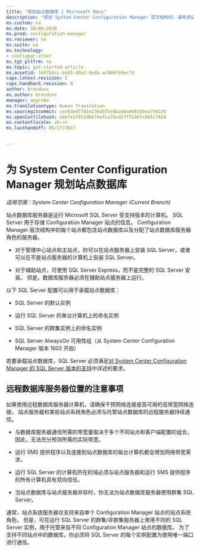 ```yaml
---
title: "规划站点数据库 | Microsoft Docs"
description: "规划 System Center Configuration Manager 层次结构时，请考虑站点数据库和站点数据库服务器角色。"
ms.custom: na
ms.date: 10/06/2016
ms.prod: configuration-manager
ms.reviewer: na
ms.suite: na
ms.technology:
- configmgr-other
ms.tgt_pltfrm: na
ms.topic: get-started-article
ms.assetid: 104fb4cc-6e83-40a3-8e6b-ac909fb9ec7d
caps.latest.revision: 5
caps.handback.revision: 0
author: Brenduns
ms.author: brenduns
manager: angrobe
ms.translationtype: Human Translation
ms.sourcegitcommit: cec63ed7781e236dbf5e8baa0a468193ea794339
ms.openlocfilehash: d4efe1f013dbb74efca79cd27f7248fc085c7424
ms.contentlocale: zh-cn
ms.lasthandoff: 05/17/2017


---
```

# <a name="plan-for-the-site-database-for-system-center-configuration-manager"></a>为 System Center Configuration Manager 规划站点数据库

*适用范围：System Center Configuration Manager (Current Branch)*

站点数据库服务器是运行 Microsoft SQL Server 受支持版本的计算机。 SQL Server 用于存储 Configuration Manager 站点的信息。 Configuration Manager 层次结构中的每个站点都包含站点数据库以及分配了站点数据库服务器角色的服务器。  

-   对于管理中心站点和主站点，你可以在站点服务器上安装 SQL Server，或者可以在不是站点服务器的计算机上安装 SQL Server。  

-   对于辅助站点，可使用 SQL Server Express，而不是完整的 SQL Server 安装。 但是，数据库服务器必须在辅助站点服务器上运行。  

以下 SQL Server 配置可以用于承载站点数据库：  

-   SQL Server 的默认实例  

-   运行 SQL Server 的单台计算机上的命名实例  

-   SQL Server 的群集实例上的命名实例  

-   SQL Server AlwaysOn 可用性组（从 System Center Configuration Manager 版本 1602 开始）


若要承载站点数据库，SQL Server 必须满足[对 System Center Configuration Manager 的 SQL Server 版本的支持](../../../core/plan-design/configs/support-for-sql-server-versions.md)中详述的要求。  



## <a name="remote-database-server-location-considerations"></a>远程数据库服务器位置的注意事项  

如果使用远程数据库服务器计算机，请确保干预网络连接是高可用的高带宽网络连接。 站点服务器和某些站点系统角色必须与托管站点数据库的远程服务器持续通信。

-   与数据库服务器通信所需的带宽量取决于多个不同站点和客户端配置的组合。 因此，无法充分预测所需的实际带宽。  

-   运行 SMS 提供程序以及连接到站点数据库的每台计算机都会增加网络带宽需求。  

-   运行 SQL Server 的计算机所在的域必须与站点服务器和运行 SMS 提供程序的所有计算机具有双向信任。  

-   当站点数据库与站点服务器并存时，你无法为站点数据库服务器使用群集 SQL Server。  


通常，站点系统服务器仅支持来自单个 Configuration Manager 站点的站点系统角色。 但是，可在运行 SQL Server 的群集/非群集服务器上使用不同的 SQL Server 实例，用于托管来自不同 Configuration Manager 站点的数据库。 为了支持不同站点中的数据库，你必须将 SQL Server 的每个实例配置为使用唯一端口进行通信。  

